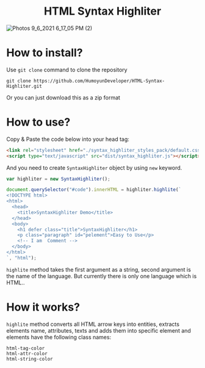 <h1 align="center">HTML Syntax Highliter</h1>

![Photos 9_6_2021 6_17_05 PM (2)](https://user-images.githubusercontent.com/87017227/132243956-1fdae43e-650b-432f-95cd-f9f92f7aacd9.png)


# How to install?

<p>Use <code>git clone</code> command to clone the repository</p>

```
git clone https://github.com/HumoyunDeveloper/HTML-Syntax-Highliter.git
```

<p>Or you can just download this as a zip format</p>

# How to use?

<p>Copy & Paste the code below into your head tag:</p>

```html
<link rel="stylesheet" href="./syntax_highliter_styles_pack/default.css" type="text/css" media="all" />
<script type="text/javascript" src="dist/syntax_highliter.js"></script>
```

<p>And you need to create <code>SyntaxHighliter</code> object by using <code>new</code> keyword.</p>

```javascript
var highliter = new SyntaxHighliter();

document.querySelector("#code").innerHTML = highliter.highlite(`
<!DOCTYPE html>
<html>
  <head>
    <title>SyntaxHighliter Demo</title>
  </head>
  <body>
    <h1 defer class="title">SyntaxHighliter</h1>
    <p class="paragraph" id="pelement">Easy to Use</p>
    <!-- I am  Comment -->
  </body>
</html>
`, "html");
```

<p><code>highlite</code> method takes the first argument as a string, second argument is the name of the language. But currently there is only one language which is HTML..
</p>

# How it works?
<p><code>highlite</code> method converts all HTML arrow keys into entities, extracts elements name, attributes, texts and adds them into specific element and elements have the following class names:</p>
<code>html-tag-color</code><br/>
<code>html-attr-color</code><br/>
<code>html-string-color</code>
<p>
